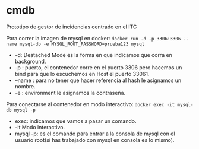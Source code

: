 # cmdb
Prototipo de gestor de incidencias centrado en el ITC

Para correr la imagen de mysql en docker:
`docker run -d -p 3306:3306 --name mysql-db -e MYSQL_ROOT_PASSWORD=prueba123 mysql`

* -d: Deatached Mode es la forma en que indicamos que corra en background.
* -p : puerto, el contenedor corre en el puerto 3306 pero hacemos un bind para que lo escuchemos en Host el puerto 33061.
* –name : para no tener que hacer referencia al hash le asignamos un nombre.
* -e : environment le asignamos la contraseña.

Para conectarse al contenedor en modo interactivo:
`docker exec -it mysql-db mysql -p`

* exec: indicamos que vamos a pasar un comando.
* -it Modo interactivo.
* mysql -p: es el comando para entrar a la consola de mysql con el usuario root(si has trabajado con mysql en consola es lo mismo).